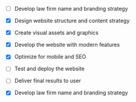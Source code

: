 - [ ] Develop law firm name and branding strategy
- [x] Design website structure and content strategy
- [x] Create visual assets and graphics
- [x] Develop the website with modern features
- [x] Optimize for mobile and SEO
- [ ] Test and deploy the website
- [ ] Deliver final results to user


- [x] Develop law firm name and branding strategy

